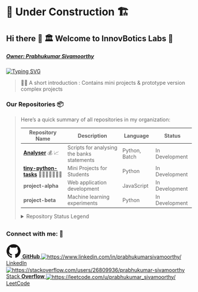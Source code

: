 # 🚧 Under Construction 🏗️


<!-- Actual code -->
## Hi there 👋 🏛️ Welcome to InnovBotics Labs 🏢 

<h5 align="left">
  <a href="https://github.com/PrabhukumarSivamoorthy">
    Owner: Prabhukumar Sivamoorthy
  </a>
</h5>

[![Typing SVG](https://readme-typing-svg.demolab.com?font=Fira+Code&pause=1000&center=true&vCenter=true&width=900&lines=Welcome+to+my+Mini+Projects+Hub+[+InnovBotics+Labs];All+Mini+Projects+are+mentioned+in+the+Summary+table+(Our+Repositories))](https://git.io/typing-svg)

>🙋‍♀️ A short introduction : Contains  mini projects &amp; prototype version complex projects 

### Our Repositories 📦

> Here’s a quick summary of all repositories in my organization:
>
>| Repository Name | Description                          | Language   | Status        |
>|------------------|--------------------------------------|------------|---------------|
>| **[Analyser](https://github.com/Prabhu-s-mini-projects/Analyser)** 💰 📈| Scripts for analysing the banks statements       | Python, Batch | In Development        |
>| **[tiny-python-tasks](https://github.com/Prabhu-s-mini-projects/tiny-python-tasks)**  👩🏻‍💻📓✍🏻💡 | Mini Projects for Students              | Python     | In Development |
>| **project-alpha**  | Web application development         | JavaScript | In Development        |
>| **project-beta** | Machine learning experiments        | Python     | In Development       |
>
>
><details closed>
>  <summary>Repository Status Legend</summary>
>    <p> </p>
>    <p>- <b>Active</b>: Actively maintained and regularly updated.</p>
>    <p>- <b>In Development</b>: Under active development with ongoing updates.</p>
>    <p>- <b>Archived</b>: No longer actively maintained.</p>
></details>
>
##

<!-- Used tag to avoid a line below -->
<h3 align="left">
 Connect with me: 🤝
</h2>

<!-- created a container to hold all the links and align to left -->
<p align="left">

   <!-- Linkedin -->
  <a href="https://github.com/PrabhukumarSivamoorthy" target="_blank" rel="noreferrer">
    <img src="https://raw.githubusercontent.com/devicons/devicon/master/icons/github/github-original.svg" alt="[GitHub profile](https://github.com/PrabhukumarSivamoorthy)" width="40" height="40"/>
    <b>GitHub</b>
  </a>

 <!-- Linkedin -->
 <a href="https://www.linkedin.com/in/prabhukumarsivamoorthy/" target="blank">
   <img align="center" src="https://raw.githubusercontent.com/rahuldkjain/github-profile-readme-generator/master/src/images/icons/Social/linked-in-alt.svg" alt="https://www.linkedin.com/in/prabhukumarsivamoorthy/" height="30" width="40" />
  LinkedIn
 </a>

 <!-- Stack overflow -->
 <a href="https://stackoverflow.com/users/26809936/prabhukumar-sivamoorthy" target="blank">
   <img align="center" src="https://raw.githubusercontent.com/rahuldkjain/github-profile-readme-generator/master/src/images/icons/Social/stack-overflow.svg" alt="https://stackoverflow.com/users/26809936/prabhukumar-sivamoorthy" height="30"        width="40" />
  Stack <b>Overflow</b>
 </a>

 <!-- Leetcode -->
 <a href="https://leetcode.com/u/prabhukumar_sivamoorthy/" target="blank">
  <img align="center" src="https://raw.githubusercontent.com/rahuldkjain/github-profile-readme-generator/master/src/images/icons/Social/leet-code.svg" alt="https://leetcode.com/u/prabhukumar_sivamoorthy/" height="30" width="40" />
  LeetCode
 </a>
</p>



##




<!--
steaks
![Anurag's github stats](https://github-readme-stats.vercel.app/api?username=prabhukumarsivamoorthy&orgs=Prabhu-s-mini-projects)
**Here are some ideas to get you started:**

🙋‍♀️ A short introduction - what is your organization all about?
🌈 Contribution guidelines - how can the community get involved?
👩‍💻 Useful resources - where can the community find your docs? Is there anything else the community should know?
🍿 Fun facts - what does your team eat for breakfast?
🧙 Remember, you can do mighty things with the power of [Markdown](https://docs.github.com/github/writing-on-github/getting-started-with-writing-and-formatting-on-github/basic-writing-and-formatting-syntax)
-->
